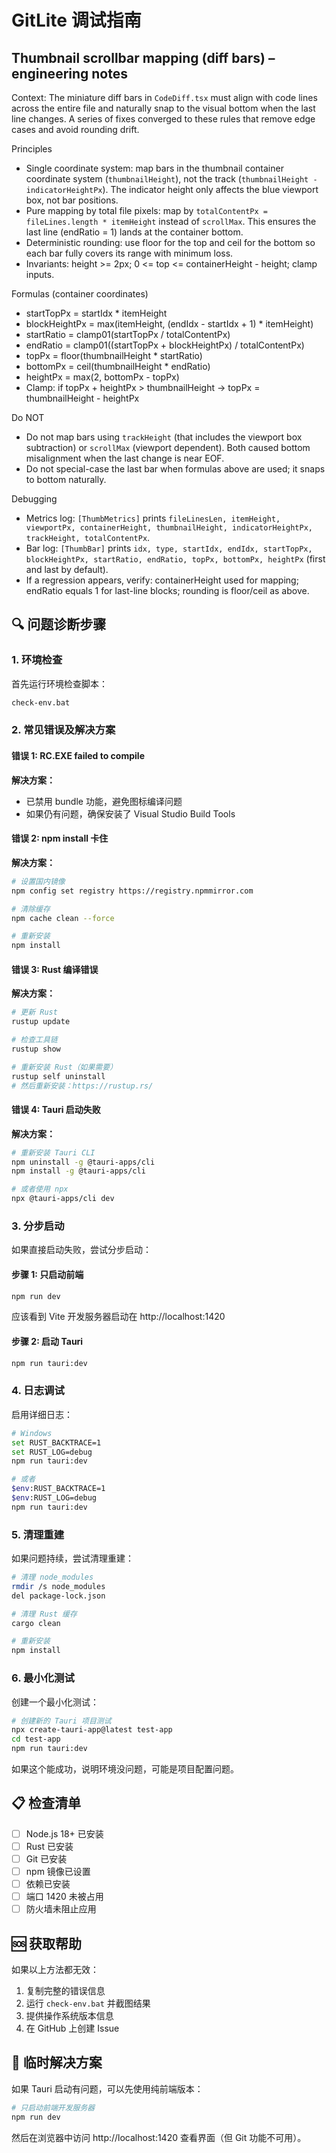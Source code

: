 # GitLite 调试指南

## Thumbnail scrollbar mapping (diff bars) – engineering notes

Context: The miniature diff bars in `CodeDiff.tsx` must align with code lines across the entire file and naturally snap to the visual bottom when the last line changes. A series of fixes converged to these rules that remove edge cases and avoid rounding drift.

Principles
- Single coordinate system: map bars in the thumbnail container coordinate system (`thumbnailHeight`), not the track (`thumbnailHeight - indicatorHeightPx`). The indicator height only affects the blue viewport box, not bar positions.
- Pure mapping by total file pixels: map by `totalContentPx = fileLines.length * itemHeight` instead of `scrollMax`. This ensures the last line (endRatio = 1) lands at the container bottom.
- Deterministic rounding: use floor for the top and ceil for the bottom so each bar fully covers its range with minimum loss.
- Invariants: height >= 2px; 0 <= top <= containerHeight - height; clamp inputs.

Formulas (container coordinates)
- startTopPx = startIdx * itemHeight
- blockHeightPx = max(itemHeight, (endIdx - startIdx + 1) * itemHeight)
- startRatio = clamp01(startTopPx / totalContentPx)
- endRatio = clamp01((startTopPx + blockHeightPx) / totalContentPx)
- topPx = floor(thumbnailHeight * startRatio)
- bottomPx = ceil(thumbnailHeight * endRatio)
- heightPx = max(2, bottomPx - topPx)
- Clamp: if topPx + heightPx > thumbnailHeight → topPx = thumbnailHeight - heightPx

Do NOT
- Do not map bars using `trackHeight` (that includes the viewport box subtraction) or `scrollMax` (viewport dependent). Both caused bottom misalignment when the last change is near EOF.
- Do not special-case the last bar when formulas above are used; it snaps to bottom naturally.

Debugging
- Metrics log: `[ThumbMetrics]` prints `fileLinesLen, itemHeight, viewportPx, containerHeight, thumbnailHeight, indicatorHeightPx, trackHeight, totalContentPx`.
- Bar log: `[ThumbBar]` prints `idx, type, startIdx, endIdx, startTopPx, blockHeightPx, startRatio, endRatio, topPx, bottomPx, heightPx` (first and last by default).
- If a regression appears, verify: containerHeight used for mapping; endRatio equals 1 for last-line blocks; rounding is floor/ceil as above.

## 🔍 问题诊断步骤

### 1. 环境检查
首先运行环境检查脚本：
```bash
check-env.bat
```

### 2. 常见错误及解决方案

#### 错误 1: RC.EXE failed to compile
**解决方案：**
- 已禁用 bundle 功能，避免图标编译问题
- 如果仍有问题，确保安装了 Visual Studio Build Tools

#### 错误 2: npm install 卡住
**解决方案：**
```bash
# 设置国内镜像
npm config set registry https://registry.npmmirror.com

# 清除缓存
npm cache clean --force

# 重新安装
npm install
```

#### 错误 3: Rust 编译错误
**解决方案：**
```bash
# 更新 Rust
rustup update

# 检查工具链
rustup show

# 重新安装 Rust（如果需要）
rustup self uninstall
# 然后重新安装：https://rustup.rs/
```

#### 错误 4: Tauri 启动失败
**解决方案：**
```bash
# 重新安装 Tauri CLI
npm uninstall -g @tauri-apps/cli
npm install -g @tauri-apps/cli

# 或者使用 npx
npx @tauri-apps/cli dev
```

### 3. 分步启动

如果直接启动失败，尝试分步启动：

#### 步骤 1: 只启动前端
```bash
npm run dev
```
应该看到 Vite 开发服务器启动在 http://localhost:1420

#### 步骤 2: 启动 Tauri
```bash
npm run tauri:dev
```

### 4. 日志调试

启用详细日志：
```bash
# Windows
set RUST_BACKTRACE=1
set RUST_LOG=debug
npm run tauri:dev

# 或者
$env:RUST_BACKTRACE=1
$env:RUST_LOG=debug
npm run tauri:dev
```

### 5. 清理重建

如果问题持续，尝试清理重建：
```bash
# 清理 node_modules
rmdir /s node_modules
del package-lock.json

# 清理 Rust 缓存
cargo clean

# 重新安装
npm install
```

### 6. 最小化测试

创建一个最小化测试：
```bash
# 创建新的 Tauri 项目测试
npx create-tauri-app@latest test-app
cd test-app
npm run tauri:dev
```

如果这个能成功，说明环境没问题，可能是项目配置问题。

## 📋 检查清单

- [ ] Node.js 18+ 已安装
- [ ] Rust 已安装
- [ ] Git 已安装
- [ ] npm 镜像已设置
- [ ] 依赖已安装
- [ ] 端口 1420 未被占用
- [ ] 防火墙未阻止应用

## 🆘 获取帮助

如果以上方法都无效：

1. 复制完整的错误信息
2. 运行 `check-env.bat` 并截图结果
3. 提供操作系统版本信息
4. 在 GitHub 上创建 Issue

## 🔧 临时解决方案

如果 Tauri 启动有问题，可以先使用纯前端版本：

```bash
# 只启动前端开发服务器
npm run dev
```

然后在浏览器中访问 http://localhost:1420 查看界面（但 Git 功能不可用）。
